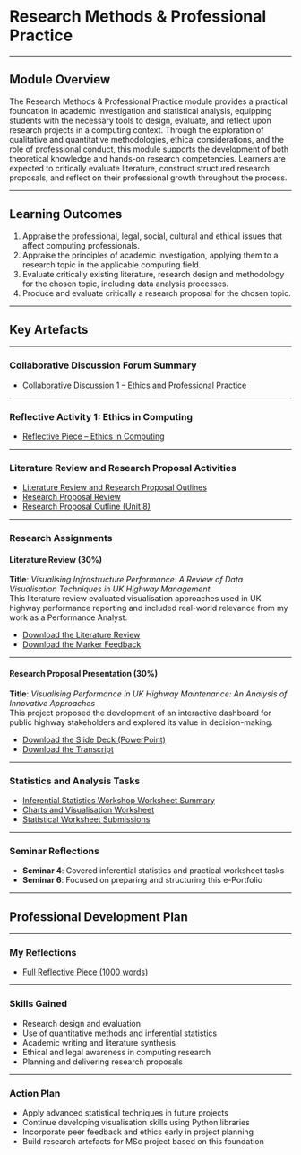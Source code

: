 # Research Methods & Professional Practice

---

## Module Overview

The Research Methods & Professional Practice module provides a practical foundation in academic investigation and statistical analysis, equipping students with the necessary tools to design, evaluate, and reflect upon research projects in a computing context. Through the exploration of qualitative and quantitative methodologies, ethical considerations, and the role of professional conduct, this module supports the development of both theoretical knowledge and hands-on research competencies. Learners are expected to critically evaluate literature, construct structured research proposals, and reflect on their professional growth throughout the process.

---

## Learning Outcomes

1. Appraise the professional, legal, social, cultural and ethical issues that affect computing professionals.  
2. Appraise the principles of academic investigation, applying them to a research topic in the applicable computing field.  
3. Evaluate critically existing literature, research design and methodology for the chosen topic, including data analysis processes.  
4. Produce and evaluate critically a research proposal for the chosen topic.

---

## Key Artefacts

---

### Collaborative Discussion Forum Summary

- [Collaborative Discussion 1 – Ethics and Professional Practice](./Collaborative_Discussions/Discussion_1_Ethics/README.md)
<!-- Collaborative Discussion 2: Not submitted -->

---

### Reflective Activity 1: Ethics in Computing

- [Reflective Piece – Ethics in Computing](./Individual_Work/Reflection_Ethics/README.md)

---

### Literature Review and Research Proposal Activities

- [Literature Review and Research Proposal Outlines](./Individual_Work/Lit_Review_Outline_Activity/README.md)
- [Research Proposal Review](./Individual_Work/Proposal_Review/README.md)
- [Research Proposal Outline (Unit 8)](./Individual_Work/Proposal_Outline/README.md)

---

### Research Assignments

#### Literature Review (30%)

**Title**: *Visualising Infrastructure Performance: A Review of Data Visualisation Techniques in UK Highway Management*  
This literature review evaluated visualisation approaches used in UK highway performance reporting and included real-world relevance from my work as a Performance Analyst.

- [Download the Literature Review](./Individual_Work/Literature_Review_Outline/Literature_Review.docx)  
- [Download the Marker Feedback](./Individual_Work/Literature_Review_Outline/Reece_Lance_RRMP_Summative_Feedback_Template_(Literature_Review).pdf)

---

#### Research Proposal Presentation (30%)

**Title**: *Visualising Performance in UK Highway Maintenance: An Analysis of Innovative Approaches*  
This project proposed the development of an interactive dashboard for public highway stakeholders and explored its value in decision-making.

- [Download the Slide Deck (PowerPoint)](./Individual_Work/Research_Proposal_Evaluation/Research-Proposal-Presentation.pptx)  
- [Download the Transcript](./Individual_Work/Research_Proposal_Evaluation/Research-Proposal-Script.docx)

---

### Statistics and Analysis Tasks

- [Inferential Statistics Workshop Worksheet Summary](./Statistics_Work/Statistical_Worksheets_Summary.md)
- [Charts and Visualisation Worksheet](./Statistics_Work/Charts_Worksheet/README.md)
- [Statistical Worksheet Submissions](./Statistics_Work/All_Worksheets_Submitted.md) <!-- Replace with correct file if needed -->

---

### Seminar Reflections

- **Seminar 4**: Covered inferential statistics and practical worksheet tasks  
- **Seminar 6**: Focused on preparing and structuring this e-Portfolio

---

## Professional Development Plan

---

### My Reflections

- [Full Reflective Piece (1000 words)](./Professional_Development/Reflection.md)

---

### Skills Gained

- Research design and evaluation  
- Use of quantitative methods and inferential statistics  
- Academic writing and literature synthesis  
- Ethical and legal awareness in computing research  
- Planning and delivering research proposals  

---

### Action Plan

- Apply advanced statistical techniques in future projects  
- Continue developing visualisation skills using Python libraries  
- Incorporate peer feedback and ethics early in project planning  
- Build research artefacts for MSc project based on this foundation  
